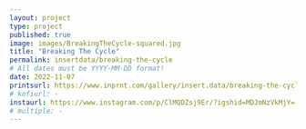 ```yaml
---
layout: project
type: project
published: true
image: images/BreakingTheCycle-squared.jpg
title: "Breaking The Cycle"
permalink: insertdata/breaking-the-cycle
# All dates must be YYYY-MM-DD format!
date: 2022-11-07
printsurl: https://www.inprnt.com/gallery/insert.data/breaking-the-cycle/
# kofiurl: -
instaurl: https://www.instagram.com/p/ClMQDZsj9Er/?igshid=MDJmNzVkMjY=
# multiple: -
---
```



<div class="ui grid">
        <div class="computer only row">
           <div class="column">
             <div class="ui hidden section divider"></div>
             <div class="ui hidden section divider"></div>
             <div class="ui hidden section divider"></div>
             <div class="ui hidden section divider"></div>
             <div class="ui hidden section divider"></div>
             <div class="ui hidden section divider"></div>
             <div class="ui hidden section divider"></div>
           </div> 
         </div>
     </div>
